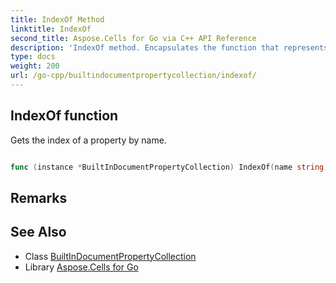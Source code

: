 ```yaml
---
title: IndexOf Method 
linktitle: IndexOf
second_title: Aspose.Cells for Go via C++ API Reference
description: 'IndexOf method. Encapsulates the function that represents indexof in Go.'
type: docs
weight: 200
url: /go-cpp/builtindocumentpropertycollection/indexof/
---
```


## IndexOf function

Gets the index of a property by name.

```go

func (instance *BuiltInDocumentPropertyCollection) IndexOf(name string)  (int32,  error) 

```

## Remarks


## See Also

* Class [BuiltInDocumentPropertyCollection](../)
* Library [Aspose.Cells for Go](../../)
